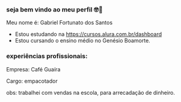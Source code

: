 ### seja bem vindo ao meu perfil 🤓🦅 ###

Meu nome é: Gabriel Fortunato dos Santos
- Estou estudando na https://cursos.alura.com.br/dashboard
- Estou cursando o ensino médio no Genésio Boamorte.


### experiências profissionais: ###

Empresa: Café Guaíra

Cargo: empacotador


obs: trabalhei com vendas na escola, para arrecadação de dinheiro.
